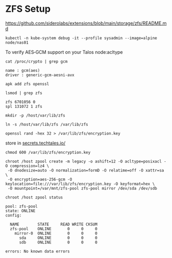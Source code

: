 # ZFS Setup

<https://github.com/siderolabs/extensions/blob/main/storage/zfs/README.md>

```console
kubectl -n kube-system debug -it --profile sysadmin --image=alpine node/nas01
```

To verify AES‑GCM support on your Talos node:acltype

```console
cat /proc/crypto | grep gcm
```

```console
name : gcm(aes)
driver : generic-gcm-aesni-avx
```

```console
apk add zfs openssl
```

```console
lsmod | grep zfs
```

```console
zfs 6701056 0
spl 131072 1 zfs
```

```console
mkdir -p /host/var/lib/zfs
```

```console
ln -s /host/var/lib/zfs /var/lib/zfs
```

```console
openssl rand -hex 32 > /var/lib/zfs/encryption.key
```

store in [secrets.techtales.io/](https://secrets.techtales.io/ui/vault/secrets/infra/show/techtales/kube-nas)

```console
chmod 600 /var/lib/zfs/encryption.key
```

```console
chroot /host zpool create -m legacy -o ashift=12 -O acltype=posixacl -O compression=lz4 \
 -O dnodesize=auto -O normalization=formD -O relatime=off -O xattr=sa \
 -O encryption=aes-256-gcm -O keylocation=file:///var/lib/zfs/encryption.key -O keyformat=hex \
 -O mountpoint=/var/mnt/zfs-pool zfs-pool mirror /dev/sda /dev/sdb
```

```console
chroot /host zpool status
```

```console
pool: zfs-pool
state: ONLINE
config:

  NAME        STATE     READ WRITE CKSUM
  zfs-pool    ONLINE       0     0     0
    mirror-0  ONLINE       0     0     0
      sda     ONLINE       0     0     0
      sdb     ONLINE       0     0     0

errors: No known data errors
```
